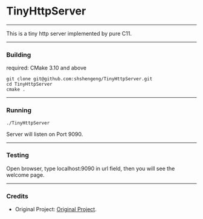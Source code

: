 # TinyHttpServer

---
This is a tiny http server implemented by pure C11.

---
### Building
required: CMake 3.10 and above
```shell
git clone git@github.com:shshengeng/TinyHttpServer.git
cd TinyHttpServer
cmake .
```
---
### Running
```shell
./TinyHttpServer
```
Server will listen on Port 9090.

---
### Testing
Open browser, type localhost:9090 in url field, then you will see the welcome page.

---
### Credits
- Original Project: [Original Project](https://github.com/EZLippi/Tinyhttpd).


